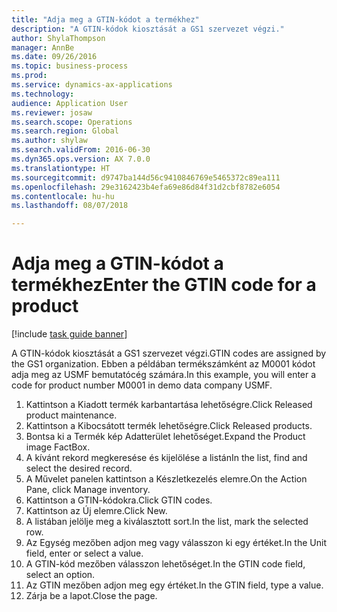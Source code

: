 ```yaml
--- 
title: "Adja meg a GTIN-kódot a termékhez"
description: "A GTIN-kódok kiosztását a GS1 szervezet végzi."
author: ShylaThompson
manager: AnnBe
ms.date: 09/26/2016
ms.topic: business-process
ms.prod: 
ms.service: dynamics-ax-applications
ms.technology: 
audience: Application User
ms.reviewer: josaw
ms.search.scope: Operations
ms.search.region: Global
ms.author: shylaw
ms.search.validFrom: 2016-06-30
ms.dyn365.ops.version: AX 7.0.0
ms.translationtype: HT
ms.sourcegitcommit: d9747ba144d56c9410846769e5465372c89ea111
ms.openlocfilehash: 29e3162423b4efa69e86d84f31d2cbf8782e6054
ms.contentlocale: hu-hu
ms.lasthandoff: 08/07/2018

---
```

# <a name="enter-the-gtin-code-for-a-product"></a><span data-ttu-id="534b2-103">Adja meg a GTIN-kódot a termékhez</span><span class="sxs-lookup"><span data-stu-id="534b2-103">Enter the GTIN code for a product</span></span>

[!include [task guide banner](../../includes/task-guide-banner.md)]

<span data-ttu-id="534b2-104">A GTIN-kódok kiosztását a GS1 szervezet végzi.</span><span class="sxs-lookup"><span data-stu-id="534b2-104">GTIN codes are assigned by the GS1 organization.</span></span> <span data-ttu-id="534b2-105">Ebben a példában termékszámként az M0001 kódot adja meg az USMF bemutatócég számára.</span><span class="sxs-lookup"><span data-stu-id="534b2-105">In this example, you will enter a code for product number M0001 in demo data company USMF.</span></span>

1. <span data-ttu-id="534b2-106">Kattintson a Kiadott termék karbantartása lehetőségre.</span><span class="sxs-lookup"><span data-stu-id="534b2-106">Click Released product maintenance.</span></span>
2. <span data-ttu-id="534b2-107">Kattintson a Kibocsátott termék lehetőségre.</span><span class="sxs-lookup"><span data-stu-id="534b2-107">Click Released products.</span></span>
3. <span data-ttu-id="534b2-108">Bontsa ki a Termék kép Adatterület lehetőséget.</span><span class="sxs-lookup"><span data-stu-id="534b2-108">Expand the Product image FactBox.</span></span>
4. <span data-ttu-id="534b2-109">A kívánt rekord megkeresése és kijelölése a listán</span><span class="sxs-lookup"><span data-stu-id="534b2-109">In the list, find and select the desired record.</span></span>
5. <span data-ttu-id="534b2-110">A Művelet panelen kattintson a Készletkezelés elemre.</span><span class="sxs-lookup"><span data-stu-id="534b2-110">On the Action Pane, click Manage inventory.</span></span>
6. <span data-ttu-id="534b2-111">Kattintson a GTIN-kódokra.</span><span class="sxs-lookup"><span data-stu-id="534b2-111">Click GTIN codes.</span></span>
7. <span data-ttu-id="534b2-112">Kattintson az Új elemre.</span><span class="sxs-lookup"><span data-stu-id="534b2-112">Click New.</span></span>
8. <span data-ttu-id="534b2-113">A listában jelölje meg a kiválasztott sort.</span><span class="sxs-lookup"><span data-stu-id="534b2-113">In the list, mark the selected row.</span></span>
9. <span data-ttu-id="534b2-114">Az Egység mezőben adjon meg vagy válasszon ki egy értéket.</span><span class="sxs-lookup"><span data-stu-id="534b2-114">In the Unit field, enter or select a value.</span></span>
10. <span data-ttu-id="534b2-115">A GTIN-kód mezőben válasszon lehetőséget.</span><span class="sxs-lookup"><span data-stu-id="534b2-115">In the GTIN code field, select an option.</span></span>
11. <span data-ttu-id="534b2-116">Az GTIN mezőben adjon meg egy értéket.</span><span class="sxs-lookup"><span data-stu-id="534b2-116">In the GTIN field, type a value.</span></span>
12. <span data-ttu-id="534b2-117">Zárja be a lapot.</span><span class="sxs-lookup"><span data-stu-id="534b2-117">Close the page.</span></span>


